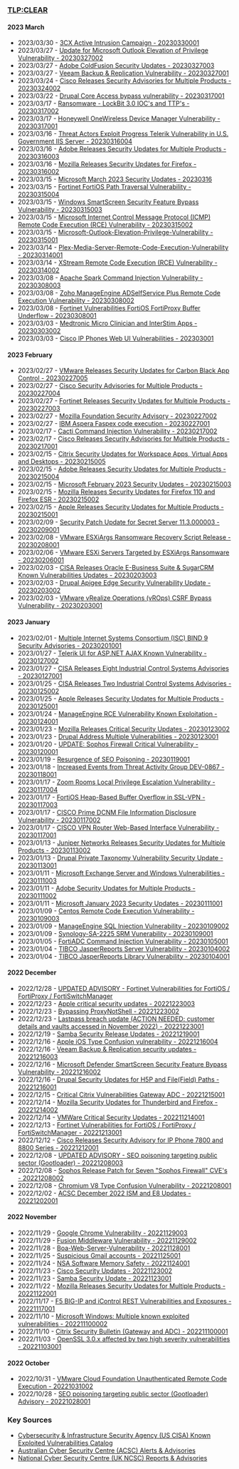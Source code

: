 ### [TLP:CLEAR](https://www.first.org/tlp/)

#### 2023 March
- 2023/03/30 - [3CX Active Intrusion Campaign - 20230330001](advisories/20230330001-3CX-Active-Intrusion-Campaign.md)
- 2023/03/27 - [Update for Microsoft Outlook Elevation of Privilege Vulnerability - 20230327002](advisories/20230327002-Microsoft-Outlook-Elevation-of-Privilege-Vulnerability.md)
- 2023/03/27 - [Adobe ColdFusion Security Updates - 20230327003](advisories/20230327003-Adobe-ColdFusion-Security-Updates.md)
- 2023/03/27 - [Veeam Backup & Replication Vulnerability - 20230327001](advisories/20230327001-Veeam-Backup-Replication-Vulnerability.md)
- 2023/03/24 - [Cisco Releases Security Advisories for Multiple Products - 20230324002](advisories/20230324002-Cisco-Releases-Security-Advisories-for-Multiple-Products.md)
- 2023/03/22 - [Drupal Core Access bypass vulnerability  - 20230317001](advisories/20230317001-Drupal-Core-Security-Advisory-Vulnerability.md)
- 2023/03/17 - [Ransomware - LockBit 3.0 IOC's and TTP's - 20230317002](advisories/20230317002-Ransomware-LockBit-3-0-IOCs-and-TTPs.md)
- 2023/03/17 - [Honeywell OneWireless  Device Manager Vulnerability - 20230317001](advisories/20230317001-Honeywell-OneWireless-Device-Manage-Vulnerability.md)
- 2023/03/16 - [Threat Actors Exploit Progress Telerik Vulnerability in U.S. Government IIS Server - 20230316004](advisories/20230316004-Threat-Actors-Exploit-Telerik-Vulnerability-In-US-Government-IIS-Server.md)
- 2023/03/16 - [Adobe Releases Security Updates for Multiple Products - 20230316003](advisories/20230316003-Adobe-Security-Updates.md)
- 2023/03/16 - [Mozilla Releases Security Updates for Firefox - 20230316002](advisories/20230316002-Mozilla-Releases-Security-Updates-for-Firefox.md)
- 2023/03/15 - [Microsoft March 2023 Security Updates - 20230316](/advisories/20230316001-Microsoft-Security-Updates-March-2023.md)
- 2023/03/15 - [Fortinet FortiOS Path Traversal Vulnerability - 20230315004](/advisories/20230315004-Fortinet-FortiOS-Path-Traversal-Vulnerability.md)
- 2023/03/15 - [Windows SmartScreen Security Feature Bypass Vulnerability - 20230315003](advisories/20230315003-Windows-SmartScreen-Security-Bypass-Vulnerability.md)
- 2023/03/15 - [Microsoft Internet Control Message Protocol (ICMP) Remote Code Execution (RCE) Vulnerability - 20230315002](advisories/20230315002-Microsoft-Internet-Control-Message-Protocol-(ICMP)-Remote-Code-Execution-(RCE)-Vulnerability.md)
- 2023/03/15 - [Microsoft-Outlook-Elevation-Privilege-Vulnerability - 20230315001](/advisories/20230315001-Microsoft-Outlook-Elevation-Privilege-Vulnerability.md)
- 2023/03/14 - [Plex-Media-Server-Remote-Code-Execution-Vulnerability - 20230314001](/advisories/20230314001-Plex-Media-Server-Remote-Code-Execution-Vulnerability.md)
- 2023/03/14 - [XStream Remote Code Execution (RCE) Vulnerability - 20230314002](/advisories/20230314002-XStream-Remote-Code-Execution-(RCE)-Vulnerability.md)
- 2023/03/08 - [Apache Spark Command Injection Vulnerability - 20230308003](/advisories/20230308003-Apache-Spark-Command-Injection.md)
- 2023/03/08 - [Zoho ManageEngine ADSelfService Plus Remote Code Execution Vulnerability - 20230308002](advisories/20230308002-Zoho-ManageEngine-ADSelfService-Plus-Remote-Code-Execution-Vulnerability.md)
- 2023/03/08 - [Fortinet Vulnerabilities FortiOS FortiProxy Buffer Underflow - 20230308001](/advisories/20230308001-Fortinet-Vulnerabilities-FortiOS-FortiProxy-Buffer-Underflow.md)
- 2023/03/03 - [Medtronic Micro Clinician and InterStim Apps - 20230303002](advisories/20230303002-Medtronic-Micro-Clinician-and-InterStim-Apps.md)
- 2023/03/03 - [Cisco IP Phones Web UI Vulnerabilities - 202303001](advisories/20230303001-Cisco-IP-Phones-Web-UI-Vulnerabilities.md)

#### 2023 February
- 2023/02/27 - [VMware Releases Security Updates for Carbon Black App Control - 20230227005](advisories/20230227005-VMware-Releases-Security-Updates-Carbon-Black-App-Control.md)
- 2023/02/27 - [Cisco Security Advisories for Multiple Products - 20230227004](advisories/20230227004-Cisco-Security-Advisories-for-Multiple-Products.md)
- 2023/02/27 - [Fortinet Releases Security Updates for Multiple Products - 20230227003](advisories/20230227003-Fortinet-Security-Updates-Multiple-Products.md)
- 2023/02/27 - [Mozilla Foundation Security Advisory - 20230227002](advisories/20230227002-Mozilla-Foundation-Security-Advisory.md)
- 2023/02/27 - [IBM Aspera Faspex code execution - 20230227001](advisories/20230227001-IBM-Aspera-Faspex-4-4-2-Patch-Level-1.md)
- 2023/02/17 - [Cacti Command Injection Vulnerability - 20230217002](advisories/20230217002-Cacti-Command-Injection-Vulnerability.md)
- 2023/02/17 - [Cisco Releases Security Advisories for Multiple Products - 20230217001](advisories/20230217001-Cisco-Releases-Security-Advisories-for-Multiple-Products.md)
- 2023/02/15 - [Citrix Security Updates for Workspace Apps, Virtual Apps and Desktops - 20230215005](advisories/20230215005-Citrix-Security-Updates-for-Workspace-Apps-Virtual-Apps-and-Desktops.md)
- 2023/02/15 - [Adobe Releases Security Updates for Multiple Products - 20230215004](advisories/20230215004-Adobe-Releases-Security-Updates-for-Multiple-Products.md)
- 2023/02/15 - [Microsoft February 2023 Security Updates - 20230215003](advisories/20230215003-Microsoft-February-2023-Security-Updates.md)
- 2023/02/15 - [Mozilla Releases Security Updates for Firefox 110 and Firefox ESR - 20230215002](advisories/20230215002-Firefox-110-Firefox-ESR-Updates.md)
- 2023/02/15 - [Apple Releases Security Updates for Multiple Products - 20230215001](advisories/20230215001-Apple-Security-Update-Multiple-Products.md)
- 2023/02/09 - [Security Patch Update for Secret Server 11.3.000003 - 20230209001](advisories/20230209001-Security-Patch-Update-for-Secret-Server.md)
- 2023/02/08 - [VMware ESXiArgs Ransomware Recovery Script Release - 20230208001](advisories/20230208001-VMware-ESXiArgs-Ransomware-Recovery-Script-Release.md)
- 2023/02/06 - [VMware ESXi Servers Targeted by ESXiArgs Ransomware - 20230206001](advisories/20230206001-VMware-Targetted-Ransomware.md)
- 2023/02/03 - [CISA Releases Oracle E-Business Suite & SugarCRM Known Vulnerabilities Updates - 20230203003](advisories/20230203003-CISA-Releases-Oracle-E-Business-Suite-and-SugarCRM-Known-Vulnerabilities.md)
- 2023/02/03 - [Drupal Apigee Edge Security Vulnerability Update - 20230203002](advisories/20230203002-Drupal-Apigee-Edge-Security-Vulnerability-Update.md)
- 2023/02/03 - [VMware vRealize Operations (vROps) CSRF Bypass Vulnerability - 20230203001](advisories/20230203001-VMware-vRealize-Operations-CSRF-Bypass-Vulnerability.md)

#### 2023 January

- 2023/02/01 - [Multiple Internet Systems Consortium (ISC) BIND 9 Security Advisories - 20230201001](advisories/20230201001-Multiple-Internet-Systems-Consortium-ISC-BIND-9-Security-Advisories.md)
- 2023/01/27 - [Telerik UI for ASP.NET AJAX Known Vulnerability - 20230127002](advisories/20230127002-Telerik-RadControls-Known-Vulnerability.md)
- 2023/01/27 - [CISA Releases Eight Industrial Control Systems Advisories - 20230127001](advisories/20230127001-CISA-New-ICS-Advisories.md)
- 2023/01/25 - [CISA Releases Two Industrial Control Systems Advisories - 20230125002](advisories/20230125002-CISA-New-ICS-Advisories.md)
- 2023/01/25 - [Apple Releases Security Updates for Multiple Products - 20230125001](advisories/20230125001-Apple-Security-Updates.md)
- 2023/01/24 - [ManageEngine RCE Vulnerability Known Exploitation - 20230124001](advisories/20230124001-ManageEngine-RCE-Vulnerabilities.md)
- 2023/01/23 - [Mozilla Releases Critical Security Updates - 20230123002](advisories/20230123002-Mozilla-Critical-Updates.md)
- 2023/01/23 - [Drupal Address Multiple Vulnerabilities - 20230123001](advisories/20230123001-Drupal-Multiple-Vulnerabilities.md)
- 2023/01/20 - [UPDATE: Sophos Firewall Critical Vulnerability - 20230120001](advisories/20230120001-UPDATE-Sophos-Firewall-Vulnerability.md)
- 2023/01/19 - [Resurgence of SEO Poisoning - 20230119001](advisories/20230119001-SEO-Poisoning-Resurgence.md)
- 2023/01/18 - [Increased Events from Threat Activity Group DEV-0867 - 20230118001](advisories/20230118001-DEV-0867-Increased-Events-IOCs.md)
- 2023/01/17 - [Zoom Rooms Local Privilege Escalation Vulnerability - 20230117004](advisories/20230117004-Zoom-Rooms-Privilege-Escalation.md)
- 2023/01/17 - [FortiOS Heap-Based Buffer Overflow in SSL-VPN - 20230117003](advisories/20230117003-FortiOS-SSLVPN-Vulnerability.md)
- 2023/01/17 - [CISCO Prime DCNM File Information Disclosure Vulnerability - 20230117002](advisories/20230117002-CISCO-DCNM-Vulnerability.md)
- 2023/01/17 - [CISCO VPN Router Web-Based Interface Vulnerability - 20230117001](advisories/20230117001-CISCO-VPN-Router-Vulnerability.md)
- 2023/01/13 - [Juniper Networks Releases Security Updates for Multiple Products - 20230113002](advisories/20230113002-Juniper-Networks-Releases-Security-Updates-for-Multiple-Products.md)
- 2023/01/13 - [Drupal Private Taxonomy Vulnerability Security Update - 20230113001](advisories/20230113001-Drupal-Private-Taxonomy-Vulnerability-Security-Update.md)
- 2023/01/11 - [Microsoft Exchange Server and Windows Vulnerabilities - 20230111003](advisories/20230111003-Microsoft-Exchange-Server-and-Windows-Vulnerabilities.md)
- 2023/01/11 - [Adobe Security Updates for Multiple Products - 20230111002](advisories/20230111002-Adobe-Security-Updates-for-Multiple-Products.md)
- 2023/01/11 - [Microsoft January 2023 Security Updates - 20230111001](advisories/20230111001-Microsoft-January-2023-Security-Updates.md)
- 2023/01/09 - [Centos Remote Code Execution Vulnerability - 20230109003](advisories/20230109003-Centos-RCE-Vulnerability.md)
- 2023/01/09 - [ManageEngine SQL Injection Vulnerability - 20230109002](advisories/20230109002-ManageEngine-SQL-Injection-Vulnerability.md)
- 2023/01/09 - [Synology-SA-2225 SRM Vunerability - 20230109001](advisories/20230109001-Synology-SA-2225-Vulnerability-SRM.md)
- 2023/01/05 - [FortiADC Command Injection Vulnerability - 20230105001](advisories/20230105001-FortiADC-Command-Injection-Vulnerability.md)
- 2023/01/04 - [TIBCO JasperReports Server Vulnerability - 20230104002](advisories/20230104002-TIBCO-JasperReports-Server-Vulnerability.md)
- 2023/01/04 - [TIBCO JasperReports Library Vulnerability - 20230104001](advisories/20230104001-TIBCO-JasperReports-Library-Vulnerability.md)

#### 2022 December

- 2022/12/28 - [UPDATED ADVISORY - Fortinet Vulnerabilities for FortiOS / FortiProxy / FortiSwitchManager](advisories/20221228001-UPDATED-ADVISORY-Fortinet-Vulnerabilities.md)
- 2022/12/23 - [Apple critical security updates - 20221223003](advisories/20221223003-Apple-Critical-Updates.md)
- 2022/12/23 - [Bypassing ProxyNotShell - 20221223002](advisories/20221223002-Bypassing-ProxyNotShell.md)
- 2022/12/23 - [Lastpass breach update (ACTION NEEDED: customer details and vaults accessed in November 2022) - 20221223001](advisories/20221223001-Lastpass-breach-update.md)
- 2022/12/19 - [Samba Security Release Updates - 20221219001](advisories/20221219001-Samba-Security-Release-Updates.md)
- 2022/12/16 - [Apple iOS Type Confusion vulnerability - 20221216004](advisories/20221216004-Apple-iOS-Vulnerability.md)
- 2022/12/16 - [Veeam Backup & Replication security updates - 20221216003](advisories/20221216003-Veeam-Backup-Vulnerability.md)
- 2022/12/16 - [Microsoft Defender SmartScreen Security Feature Bypass Vulnerability - 20221216002](advisories/20221216002-Microsoft-SmartScreen-Bypass.md)
- 2022/12/16 - [Drupal Security Updates for H5P and File(Field) Paths - 20221216001](advisories/20221216001-Drupal-H5P-File-Field-Paths-Vulnerabilities.md)
- 2022/12/15 - [Critical Citrix Vulnerabilities Gateway ADC - 20221215001](advisories/20221215001-Critical-Citrix-Vulnerabilities-Gateway-ADC.md)
- 2022/12/14 - [Mozilla Security Updates for Thunderbird and Firefox - 20221214002](advisories/20221214002-Mozilla-Security-Updates.md)
- 2022/12/14 - [VMWare Critical Security Updates - 202211214001](advisories/20221214001-VMWare-Critical-Updates.md)
- 2022/12/13 - [Fortinet Vulnerabilities for FortiOS / FortiProxy / FortiSwitchManager - 20221213001](advisories/20221213001-Fortinet-Vulnerabilities-for-FortiOS-FortiProxy-FortiSwitchManager.md)
- 2022/12/12 - [Cisco Releases Security Advisory for IP Phone 7800 and 8800 Series - 20221212001](advisories/20221212001-IP-Phone-7800-and-8800-Series-vulnerability.md)
- 2022/12/08 - [UPDATED ADVISORY - SEO poisoning targeting public sector (Gootloader) - 20221208003](advisories/20221208003-UPDATED-ADVISORY-SEO-poisoning-targeting-public-sector-Gootloader.md)
- 2022/12/08 - [Sophos Release Patch for Seven "Sophos Firewall" CVE's - 20221208002](advisories/20221208002-Sophos-Release-Patch-for-Seven-Sophos-Firewall-CVEs.md)
- 2022/12/08 - [Chromium V8 Type Confusion Vulnerability - 20221208001](advisories/20221208001-Chromium-V8-Type-Confusion-Vulnerability.md)
- 2022/12/02 - [ACSC December 2022 ISM and E8 Updates - 20221202001](advisories/20221202001-December-2022-E8-Updates.md)

#### 2022 November

- 2022/11/29 - [Google Chrome Vulnerability - 20221129003](advisories/20221129003-Google-Chrome-Vulnerability.md)
- 2022/11/29 - [Fusion Middleware Vulnerability - 20221129002](advisories/20221129002-Fusion-Middleware-Vulnerability.md)
- 2022/11/28 - [Boa-Web-Server-Vulnerability - 20221128001](advisories/20221128001-Boa-web-server-vulnerability.md)
- 2022/11/25 - [Suspicious Gmail accounts - 20221125001](advisories/20221125001-Suspicious-Gmail-accounts.md)
- 2022/11/24 - [NSA Software Memory Safety - 20221124001](advisories/20221124001-NSA-Software-Memory-Safety.md)
- 2022/11/23 - [Cisco Security Updates - 20221123002](advisories/20221123002-Cisco-Security-Updates.md)
- 2022/11/23 - [Samba Security Update - 20221123001](advisories/20221123001-Samba-Security-Update.md)
- 2022/11/22 - [Mozilla Releases Security Updates for Multiple Products - 20221122001](advisories/20221122001-Mozilla-Security-Updates.md)
- 2022/11/17 - [F5 BIG-IP and iControl REST Vulnerabilities and Exposures - 20221117001](advisories/20221117001-F5-BIG-IP-Vulnerabilities.md)
- 2022/11/10 - [Microsoft Windows: Multiple known exploited vulnerabilities - 202211100002](advisories/20221110002-Microsoft-multiple-advisories.md)
- 2022/11/10 - [Citrix Security Bulletin (Gateway and ADC) - 202211100001](advisories/20221110001-citrix-gateway-security-bulletin.md)
- 2022/11/03 - [OpenSSL 3.0.x affected by two high severity vulnerabilities - 20221103001](advisories/20221103001-openSSL-vulnerability.md)

#### 2022 October

- 2022/10/31 - [VMware Cloud Foundation Unauthenticated Remote Code Execution - 20221031002](advisories/20221031002-vmware-cloudfoundation-vulnerability.md)
- 2022/10/28 - [SEO poisoning targeting public sector (Gootloader) Advisory - 20221028001](advisories/20221028001-seopoisoning-gootloader-advisory.md)

### Key Sources

- [Cybersecurity & Infrastructure Security Agency (US CISA) Known Exploited Vulnerabilities Catalog](https://www.cisa.gov/known-exploited-vulnerabilities-catalog)
- [Australian Cyber Security Centre (ACSC) Alerts & Advisories](https://www.cyber.gov.au/acsc/view-all-content/alerts%26advisories)
- [National Cyber Security Centre (UK NCSC) Reports & Advisories](https://www.ncsc.gov.uk/section/keep-up-to-date/reports-advisories)
